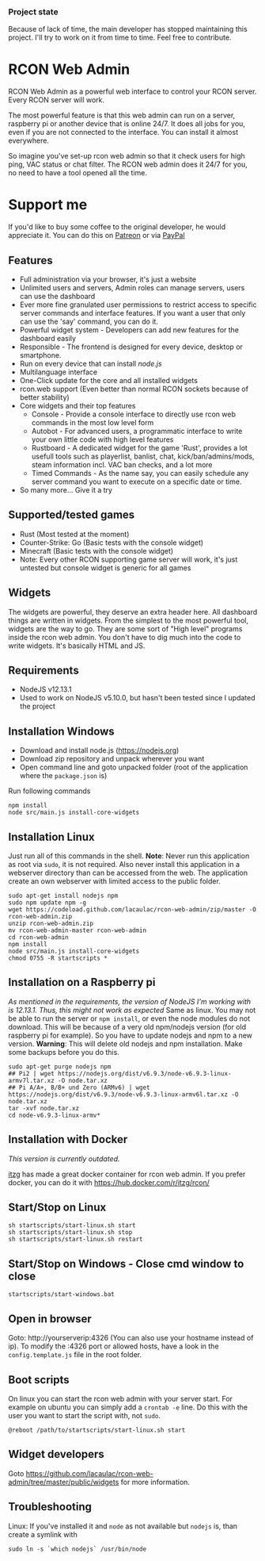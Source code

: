### Project state
Because of lack of time, the main developer has stopped maintaining this project. I'll try to work on it from time to time. Feel free to contribute.

# RCON Web Admin

RCON Web Admin as a powerful web interface to control your RCON server. Every RCON server will work.

The most powerful feature is that this web admin can run on a server, raspberry pi or another device that is online 24/7. It does all jobs for you, even if you are not connected to the interface. You can install it almost everywhere.

So imagine you've set-up rcon web admin so that it check users for high ping, VAC status or chat filter. The RCON web admin does it 24/7 for you, no need to have a tool opened all the time.

# Support me
If you'd like to buy some coffee to the original developer, he would appreciate it. You can do this on [Patreon](https://www.patreon.com/brainfoolong) or via [PayPal](https://www.paypal.me/brainfoolong)

## Features

* Full administration via your browser, it's just a website
* Unlimited users and servers, Admin roles can manage servers, users can use the dashboard
* Ever more fine granulated user permissions to restrict access to specific server commands and interface features. If you want a user that only can use the 'say' command, you can do it.
* Powerful widget system - Developers can add new features for the dashboard easily
* Responsible - The frontend is designed for every device, desktop or smartphone.
* Run on every device that can install *node.js*
* Multilanguage interface
* One-Click update for the core and all installed widgets
* rcon.web support (Even better than normal RCON sockets because of better stability)
* Core widgets and their top features
  * Console - Provide a console interface to directly use rcon web commands in the most low level form
  * Autobot - For advanced users, a programmatic interface to write your own little code with high level features
  * Rustboard - A dedicated widget for the game 'Rust', provides a lot usefull tools such as playerlist, banlist, chat, kick/ban/admins/mods, steam information incl. VAC ban checks, and a lot more
  * Timed Commands - As the name say, you can easily schedule any server command you want to execute on a specific date or time.
* So many more... Give it a try

## Supported/tested games

* Rust (Most tested at the moment)
* Counter-Strike: Go (Basic tests with the console widget)
* Minecraft (Basic tests with the console widget)
* Note: Every other RCON supporting game server will work, it's just untested but console widget is generic for all games

## Widgets 
The widgets are powerful, they deserve an extra header here. All dashboard things are written in widgets. From the simplest to the most powerful tool, widgets are the way to go. They are some sort of "High level" programs inside the rcon web admin. You don't have to dig much into the code to write widgets. It's basically HTML and JS.

## Requirements
- NodeJS v12.13.1
- Used to work on NodeJS v5.10.0, but hasn't been tested since I updated the project

## Installation Windows
* Download and install node.js (https://nodejs.org)
* Download zip repository and unpack wherever you want
* Open command line and goto unpacked folder (root of the application where the `package.json` is)

Run following commands

    npm install
    node src/main.js install-core-widgets
    
## Installation Linux
Just run all of this commands in the shell. **Note**: Never run this application as root via `sudo`, it is not required. Also never install this application in a webserver directory than can be accessed from the web. The application create an own webserver with limited access to the public folder.

    sudo apt-get install nodejs npm
    sudo npm update npm -g
    wget https://codeload.github.com/lacaulac/rcon-web-admin/zip/master -O rcon-web-admin.zip
    unzip rcon-web-admin.zip
    mv rcon-web-admin-master rcon-web-admin
    cd rcon-web-admin
    npm install
    node src/main.js install-core-widgets
    chmod 0755 -R startscripts *
    
## Installation on a Raspberry pi
*As mentioned in the requirements, the version of NodeJS I'm working with is 12.13.1. Thus, this might not work as expected*
Same as linux. You may not be able to run the server or `npm install`, or even the node modules do not download. This will be because of a very old npm/nodejs version (for old raspberry pi for example). So you have to update nodejs and npm to a new version. **Warning**: This will delete old nodejs and npm installation. Make some backups before you do this.

    sudo apt-get purge nodejs npm
    ## Pi2 | wget https://nodejs.org/dist/v6.9.3/node-v6.9.3-linux-armv7l.tar.xz -O node.tar.xz
    ## Pi A/A+, B/B+ und Zero (ARMv6) | wget https://nodejs.org/dist/v6.9.3/node-v6.9.3-linux-armv6l.tar.xz -O node.tar.xz
    tar -xvf node.tar.xz
    cd node-v6.9.3-linux-armv*

## Installation with Docker

*This version is currently outdated.*

[itzg](https://hub.docker.com/r/itzg/) has made a great docker container for rcon web admin. If you prefer docker, you can do it with https://hub.docker.com/r/itzg/rcon/
    
## Start/Stop on Linux

    sh startscripts/start-linux.sh start
    sh startscripts/start-linux.sh stop
    sh startscripts/start-linux.sh restart
    
## Start/Stop on Windows - Close cmd window to close

    startscripts/start-windows.bat
    
## Open in browser
Goto: http://yourserverip:4326 (You can also use your hostname instead of ip).
To modify the :4326 port or allowed hosts, have a look in the `config.template.js` file in the root folder.

## Boot scripts

On linux you can start the rcon web admin with your server start. For example on ubuntu you can simply add a `crontab -e` line. Do this with the user you want to start the script with, not `sudo`.
    
    @reboot /path/to/startscripts/start-linux.sh start

## Widget developers

Goto https://github.com/lacaulac/rcon-web-admin/tree/master/public/widgets for more information.

## Troubleshooting

Linux: If you've installed it and `node` as not available but `nodejs` is, than create a symlink with 

    sudo ln -s `which nodejs` /usr/bin/node    
